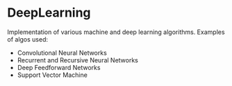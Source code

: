 # DeepLearning

Implementation of various machine and deep learning algorithms.
Examples of algos used:

- Convolutional Neural Networks
- Recurrent and Recursive Neural Networks
- Deep Feedforward Networks
- Support Vector Machine
